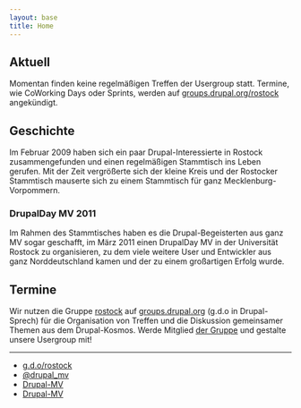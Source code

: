 ```yaml
---
layout: base
title: Home
---
```


## Aktuell

Momentan finden keine regelmäßigen Treffen der Usergroup statt. Termine, wie
CoWorking Days oder Sprints, werden auf [groups.drupal.org/rostock][gdo-mv]
angekündigt.

## Geschichte

Im Februar 2009 haben sich ein paar Drupal-Interessierte in Rostock
zusammengefunden und einen regelmäßigen Stammtisch ins Leben gerufen. Mit der
Zeit vergrößerte sich der kleine Kreis und der Rostocker Stammtisch mauserte
sich zu einem Stammtisch für ganz Mecklenburg-Vorpommern.

### DrupalDay MV 2011

Im Rahmen des Stammtisches haben es die Drupal-Begeisterten aus ganz MV sogar
geschafft, im März 2011 einen DrupalDay MV in der Universität Rostock zu
organisieren, zu dem viele weitere User und Entwickler aus ganz Norddeutschland
kamen und der zu einem großartigen Erfolg wurde.

## Termine

Wir nutzen die Gruppe [rostock][gdo-mv] auf [groups.drupal.org][gdo] (g.d.o in
Drupal-Sprech) für die Organisation von Treffen und die Diskussion gemeinsamer
Themen aus dem Drupal-Kosmos. Werde Mitglied [der Gruppe][gdo-mv] und gestalte
unsere Usergroup mit!

---

<ul class="fa-ul main-list">
  <li class="main-list-item">
    <span class="fa fa-drupal fa-lg main-list-item-icon"></span>
    <a href="https://groups.drupal.org/rostock">g.d.o/rostock</a>
  </li>
  <li class="main-list-item">
    <span class="fa fa-twitter fa-lg main-list-item-icon"></span>
    <a href="https://twitter.com/drupal_mv">@drupal_mv</a>
  </li>
  <li class="main-list-item">
    <span class="fa fa-facebook fa-lg main-list-item-icon"></span>
    <a href="https://www.facebook.com/pages/Drupal-MV/203909262954654">Drupal-MV</a>
  </li>
  <li class="main-list-item">
    <span class="fa fa-google-plus fa-lg main-list-item-icon"></span>
    <a href="https://plus.google.com/b/114305363581948692351/">Drupal-MV</a>
  </li>
</ul>

[gdo]: https://groups.drupal.org
[gdo-mv]: https://groups.drupal.org/rostock
